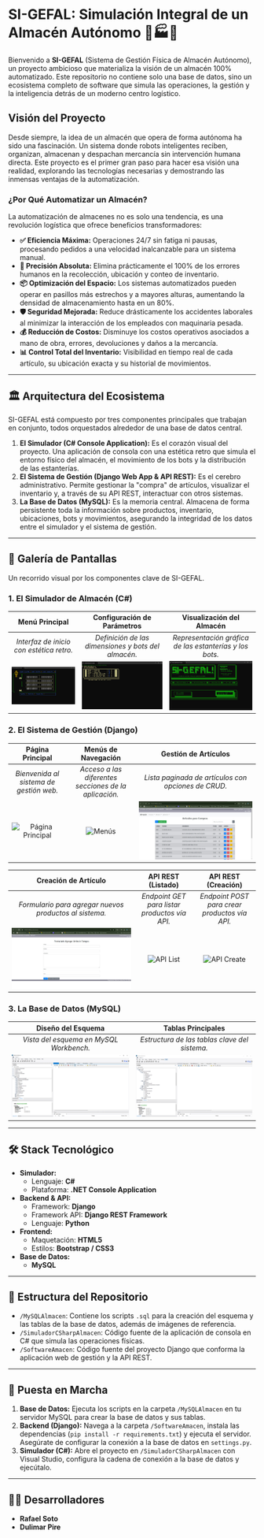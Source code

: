 # SI-GEFAL: Simulación Integral de un Almacén Autónomo 🤖🏭🚀

Bienvenido a **SI-GEFAL** (Sistema de Gestión Física de Almacén Autónomo), un proyecto ambicioso que materializa la visión de un almacén 100% automatizado. Este repositorio no contiene solo una base de datos, sino un ecosistema completo de software que simula las operaciones, la gestión y la inteligencia detrás de un moderno centro logístico.

## Visión del Proyecto

Desde siempre, la idea de un almacén que opera de forma autónoma ha sido una fascinación. Un sistema donde robots inteligentes reciben, organizan, almacenan y despachan mercancía sin intervención humana directa. Este proyecto es el primer gran paso para hacer esa visión una realidad, explorando las tecnologías necesarias y demostrando las inmensas ventajas de la automatización.

### ¿Por Qué Automatizar un Almacén?

La automatización de almacenes no es solo una tendencia, es una revolución logística que ofrece beneficios transformadores:
*   **✅ Eficiencia Máxima:** Operaciones 24/7 sin fatiga ni pausas, procesando pedidos a una velocidad inalcanzable para un sistema manual.
*   **🎯 Precisión Absoluta:** Elimina prácticamente el 100% de los errores humanos en la recolección, ubicación y conteo de inventario.
*   **📦 Optimización del Espacio:** Los sistemas automatizados pueden operar en pasillos más estrechos y a mayores alturas, aumentando la densidad de almacenamiento hasta en un 80%.
*   **🛡️ Seguridad Mejorada:** Reduce drásticamente los accidentes laborales al minimizar la interacción de los empleados con maquinaria pesada.
*   **💰 Reducción de Costos:** Disminuye los costos operativos asociados a mano de obra, errores, devoluciones y daños a la mercancía.
*   **📊 Control Total del Inventario:** Visibilidad en tiempo real de cada artículo, su ubicación exacta y su historial de movimientos.

---

## 🏛️ Arquitectura del Ecosistema

SI-GEFAL está compuesto por tres componentes principales que trabajan en conjunto, todos orquestados alrededor de una base de datos central.

1.  **El Simulador (C# Console Application):** Es el corazón visual del proyecto. Una aplicación de consola con una estética retro que simula el entorno físico del almacén, el movimiento de los bots y la distribución de las estanterías.
2.  **El Sistema de Gestión (Django Web App & API REST):** Es el cerebro administrativo. Permite gestionar la "compra" de artículos, visualizar el inventario y, a través de su API REST, interactuar con otros sistemas.
3.  **La Base de Datos (MySQL):** Es la memoria central. Almacena de forma persistente toda la información sobre productos, inventario, ubicaciones, bots y movimientos, asegurando la integridad de los datos entre el simulador y el sistema de gestión.

---

## 📸 Galería de Pantallas

Un recorrido visual por los componentes clave de SI-GEFAL.

### 1. El Simulador de Almacén (C#)

| Menú Principal | Configuración de Parámetros | Visualización del Almacén |
| :---: | :---: | :---: |
| *Interfaz de inicio con estética retro.* | *Definición de las dimensiones y bots del almacén.* | *Representación gráfica de las estanterías y los bots.* |
| ![Menú del Simulador](https://raw.githubusercontent.com/rafaelsotove73/DB_SqlAlmAut/main/SimuladorCSharpAlmacen/SimuladorAlmacen.png) | ![Entrada de Datos del Simulador](https://raw.githubusercontent.com/rafaelsotove73/DB_SqlAlmAut/main/SimuladorCSharpAlmacen/EntradasSimulador.png) | ![Imagen del Almacén](https://raw.githubusercontent.com/rafaelsotove73/DB_SqlAlmAut/main/SimuladorCSharpAlmacen/ImagenEntradaSimulador.png) |

### 2. El Sistema de Gestión (Django)

| Página Principal | Menús de Navegación | Gestión de Artículos |
| :---: | :---: | :---: |
| *Bienvenida al sistema de gestión web.* | *Acceso a las diferentes secciones de la aplicación.* | *Lista paginada de artículos con opciones de CRUD.* |
| ![Página Principal](https://raw.githubusercontent.com/rafaelsotove73/DB_SqlAlmAut/main/SoftwareAmacen/PantallaInicialWareHouse.jpg) | ![Menús](https://raw.githubusercontent.com/rafaelsotove73/DB_SqlAlmAut/main/SoftwareAmacen/PantallaInicialWareHouseMenu02.jpg) | ![Lista de Artículos](https://raw.githubusercontent.com/rafaelsotove73/DB_SqlAlmAut/main/SoftwareAmacen/ListaArticulosComprasSimple_01.jpg) |

| Creación de Artículo | API REST (Listado) | API REST (Creación) |
| :---: | :---: | :---: |
| *Formulario para agregar nuevos productos al sistema.* | *Endpoint GET para listar productos vía API.* | *Endpoint POST para crear productos vía API.* |
| ![Crear Artículo](https://raw.githubusercontent.com/rafaelsotove73/DB_SqlAlmAut/main/SoftwareAmacen/CreaciondeArticulo.jpg) | ![API List](https://raw.githubusercontent.com/rafaelsotove73/DB_SqlAlmAut/main/SoftwareAmacen/ListaArticuloAPIsTest.jpg) | ![API Create](https://raw.githubusercontent.com/rafaelsotove73/DB_SqlAlmAut/main/SoftwareAmacen/ListaArticuloAPIsTest_01.jpg) |

### 3. La Base de Datos (MySQL)

| Diseño del Esquema | Tablas Principales |
| :---: | :---: |
| *Vista del esquema en MySQL Workbench.* | *Estructura de las tablas clave del sistema.* |
| ![Diseño DB](https://raw.githubusercontent.com/rafaelsotove73/DB_SqlAlmAut/main/MySQLAlmacen/imagenBaseDatosSQL-01.png) | ![Tablas DB](https://raw.githubusercontent.com/rafaelsotove73/DB_SqlAlmAut/main/MySQLAlmacen/Captura%20de%20pantalla%202025-06-15%20092218.png) |

---

## 🛠️ Stack Tecnológico

*   **Simulador:**
    *   Lenguaje: **C#**
    *   Plataforma: **.NET Console Application**
*   **Backend & API:**
    *   Framework: **Django**
    *   Framework API: **Django REST Framework**
    *   Lenguaje: **Python**
*   **Frontend:**
    *   Maquetación: **HTML5**
    *   Estilos: **Bootstrap / CSS3**
*   **Base de Datos:**
    *   **MySQL**

---

## 📂 Estructura del Repositorio

*   `/MySQLAlmacen`: Contiene los scripts `.sql` para la creación del esquema y las tablas de la base de datos, además de imágenes de referencia.
*   `/SimuladorCSharpAlmacen`: Código fuente de la aplicación de consola en C# que simula las operaciones físicas.
*   `/SoftwareAmacen`: Código fuente del proyecto Django que conforma la aplicación web de gestión y la API REST.

---

## 🚀 Puesta en Marcha

1.  **Base de Datos:** Ejecuta los scripts en la carpeta `/MySQLAlmacen` en tu servidor MySQL para crear la base de datos y sus tablas.
2.  **Backend (Django):** Navega a la carpeta `/SoftwareAmacen`, instala las dependencias (`pip install -r requirements.txt`) y ejecuta el servidor. Asegúrate de configurar la conexión a la base de datos en `settings.py`.
3.  **Simulador (C#):** Abre el proyecto en `/SimuladorCSharpAlmacen` con Visual Studio, configura la cadena de conexión a la base de datos y ejecútalo.

---

## 👨‍💻 Desarrolladores

*   **Rafael Soto**
*   **Dulimar Pire**
